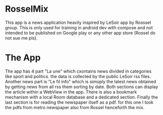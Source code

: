 # RosselMix

This app is a news application heavily inspired by LeSoir app by Rosssel group.
This is only used for training in android dev with compose and not intended to be published on Google play or any other app store (Rossel do not sue me pls).


# The App

The app has 4 part "La une" which cxontains news divided in categories like sport and politics. the data is collected by the public LeSoir rss files.
Another news part is "Le fil info" which is simùply the latest news obtained by getting news from all rss them sorting by date.
Both sections can display the article within a WebView in the app. There is also a bookmark mechanism with a local Room database and a dedicated section. 
Finally the last section is for reading the newspaper itself as a pdf. for this one I took the pdfs from metro newspaper also from Rossel henceforth the mix.

